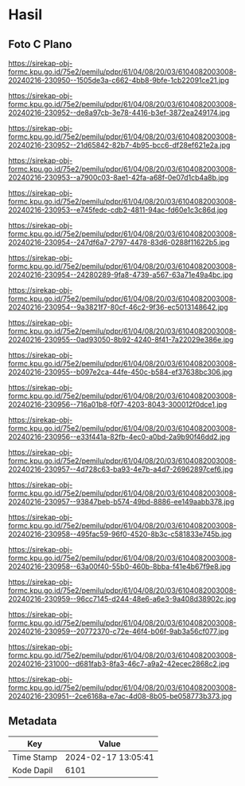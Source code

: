 # Hasil

## Foto C Plano

https://sirekap-obj-formc.kpu.go.id/75e2/pemilu/pdpr/61/04/08/20/03/6104082003008-20240216-230950--1505de3a-c662-4bb8-9bfe-1cb22091ce21.jpg

https://sirekap-obj-formc.kpu.go.id/75e2/pemilu/pdpr/61/04/08/20/03/6104082003008-20240216-230952--de8a97cb-3e78-4416-b3ef-3872ea249174.jpg

https://sirekap-obj-formc.kpu.go.id/75e2/pemilu/pdpr/61/04/08/20/03/6104082003008-20240216-230952--21d65842-82b7-4b95-bcc6-df28ef621e2a.jpg

https://sirekap-obj-formc.kpu.go.id/75e2/pemilu/pdpr/61/04/08/20/03/6104082003008-20240216-230953--a7900c03-8ae1-42fa-a68f-0e07d1cb4a8b.jpg

https://sirekap-obj-formc.kpu.go.id/75e2/pemilu/pdpr/61/04/08/20/03/6104082003008-20240216-230953--e745fedc-cdb2-4811-94ac-fd60e1c3c86d.jpg

https://sirekap-obj-formc.kpu.go.id/75e2/pemilu/pdpr/61/04/08/20/03/6104082003008-20240216-230954--247df6a7-2797-4478-83d6-0288f11622b5.jpg

https://sirekap-obj-formc.kpu.go.id/75e2/pemilu/pdpr/61/04/08/20/03/6104082003008-20240216-230954--24280289-9fa8-4739-a567-63a71e49a4bc.jpg

https://sirekap-obj-formc.kpu.go.id/75e2/pemilu/pdpr/61/04/08/20/03/6104082003008-20240216-230954--9a3821f7-80cf-46c2-9f36-ec5013148642.jpg

https://sirekap-obj-formc.kpu.go.id/75e2/pemilu/pdpr/61/04/08/20/03/6104082003008-20240216-230955--0ad93050-8b92-4240-8f41-7a22029e386e.jpg

https://sirekap-obj-formc.kpu.go.id/75e2/pemilu/pdpr/61/04/08/20/03/6104082003008-20240216-230955--b097e2ca-44fe-450c-b584-ef37638bc306.jpg

https://sirekap-obj-formc.kpu.go.id/75e2/pemilu/pdpr/61/04/08/20/03/6104082003008-20240216-230956--716a01b8-f0f7-4203-8043-300012f0dce1.jpg

https://sirekap-obj-formc.kpu.go.id/75e2/pemilu/pdpr/61/04/08/20/03/6104082003008-20240216-230956--e33f441a-82fb-4ec0-a0bd-2a9b90f46dd2.jpg

https://sirekap-obj-formc.kpu.go.id/75e2/pemilu/pdpr/61/04/08/20/03/6104082003008-20240216-230957--4d728c63-ba93-4e7b-a4d7-26962897cef6.jpg

https://sirekap-obj-formc.kpu.go.id/75e2/pemilu/pdpr/61/04/08/20/03/6104082003008-20240216-230957--93847beb-b574-49bd-8886-ee149aabb378.jpg

https://sirekap-obj-formc.kpu.go.id/75e2/pemilu/pdpr/61/04/08/20/03/6104082003008-20240216-230958--495fac59-96f0-4520-8b3c-c581833e745b.jpg

https://sirekap-obj-formc.kpu.go.id/75e2/pemilu/pdpr/61/04/08/20/03/6104082003008-20240216-230958--63a00f40-55b0-460b-8bba-f41e4b67f9e8.jpg

https://sirekap-obj-formc.kpu.go.id/75e2/pemilu/pdpr/61/04/08/20/03/6104082003008-20240216-230959--96cc7145-d244-48e6-a6e3-9a408d38902c.jpg

https://sirekap-obj-formc.kpu.go.id/75e2/pemilu/pdpr/61/04/08/20/03/6104082003008-20240216-230959--20772370-c72e-46f4-b06f-9ab3a56cf077.jpg

https://sirekap-obj-formc.kpu.go.id/75e2/pemilu/pdpr/61/04/08/20/03/6104082003008-20240216-231000--d681fab3-8fa3-46c7-a9a2-42ecec2868c2.jpg

https://sirekap-obj-formc.kpu.go.id/75e2/pemilu/pdpr/61/04/08/20/03/6104082003008-20240216-230951--2ce6168a-e7ac-4d08-8b05-be058773b373.jpg


## Metadata

| Key        | Value               |
| ---------- | ------------------- |
| Time Stamp | 2024-02-17 13:05:41 |
| Kode Dapil | 6101                |



